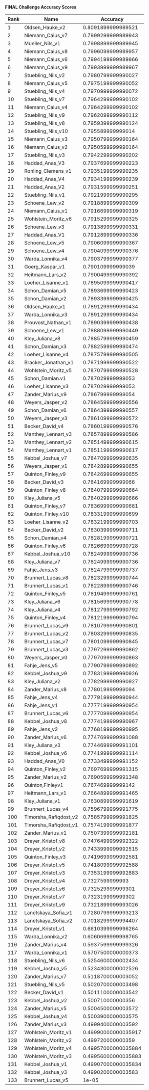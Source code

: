 **FINAL Challenge Accuracy Scores**



|Rank|Name|Accuracy|
|----|-----|---|
|1|Oldsen_Hauke_v2|0.8091899999989521|
|2|Niemann_Caius_v7|0.7999299999989943|
|3|Mueller_Nils_v1|0.7998899999989945|
|4|Niemann_Caius_v8|0.7996099999989957|
|5|Niemann_Caius_v6|0.7994199999989966|
|6|Niemann_Caius_v9|0.7993999999989967|
|7|Stuebling_Nils_v2|0.7980799999990027|
|8|Niemann_Caius_v5|0.7975199999990052|
|9|Stuebling_Nils_v4|0.7970999999990072|
|10|Stuebling_Nils_v7|0.7964299999990102|
|11|Niemann_Caius_v4|0.7964299999990102|
|12|Stuebling_Nils_v9|0.7962099999990112|
|13|Stuebling_Nils_v8|0.7959399999990124|
|14|Stuebling_Nils_v10|0.795589999999014|
|15|Niemann_Caius_v3|0.7950799999990164|
|16|Niemann_Caius_v2|0.7950599999990164|
|17|Stuebling_Nils_v3|0.7942299999990202|
|18|Haddad_Anas_V3|0.7937699999990223|
|19|Rohling_Clemens_v1|0.7935199999990235|
|20|Haddad_Anas_V4|0.7934199999990239|
|21|Haddad_Anas_V2|0.7931599999990251|
|22|Stuebling_Nils_v1|0.7921999999990295|
|23|Schoene_Lew_v2|0.7918899999990309|
|24|Niemann_Caius_v1|0.7916699999990319|
|25|Wohlstein_Moritz_v6|0.7915299999990325|
|26|Schoene_Lew_v3|0.7913899999990331|
|27|Haddad_Anas_V1|0.7912899999990336|
|28|Schoene_Lew_v5|0.7906099999990367|
|29|Schoene_Lew_v4|0.7904099999990376|
|30|Warda_Lonnika_v4|0.7903799999990377|
|31|Goerg_Kaspar_v1|0.790109999999039|
|32|Heitmann_Lars_v2|0.7900499999990392|
|33|Loeher_Lisanne_v1|0.7895099999990417|
|34|Schon_Damian_v5|0.7893699999990423|
|35|Schon_Damian_v2|0.7893399999990425|
|36|Oldsen_Hauke_v1|0.7891299999990434|
|37|Warda_Lonnika_v3|0.7891299999990434|
|38|Prouvost_Nathan_v1|0.7890399999990438|
|39|Schoene_Lew_v1|0.7888099999990449|
|40|Kley_Juliana_v8|0.7885799999990459|
|41|Schon_Damian_v3|0.7882599999990474|
|42|Loeher_Lisanne_v4|0.7875799999990505|
|43|Bracker_Jonathan_v1|0.7871999999990522|
|44|Wohlstein_Moritz_v5|0.7870799999990528|
|45|Schon_Damian.v1|0.787029999999053|
|46|Loeher_Lisanne_v3|0.787029999999053|
|47|Zander_Marius_v9|0.786799999999054|
|48|Weyers_Jasper_v2|0.7864599999990556|
|49|Schon_Damian_v6|0.7864399999990557|
|50|Weyers_Jasper_v3|0.7861099999990572|
|51|Becker_David_v4|0.7860199999990576|
|52|Manthey_Lennart_v3|0.7857899999990586|
|53|Manthey_Lennart_v2|0.7851499999990615|
|54|Manthey_Lennart_v1|0.7851199999990617|
|55|Kebbel_Joshua_v7|0.7847099999990635|
|56|Weyers_Jasper_v1|0.7842899999990655|
|57|Quinton_Finley_v9|0.7842699999990655|
|58|Becker_David_v3|0.784169999999066|
|59|Quinton_Finley_v8|0.7840799999990664|
|60|Kley_Juliana_v5|0.7840299999990666|
|61|Quinton_Finley_v7|0.7836999999990681|
|62|Quinton_Finley_v10|0.7833199999990699|
|63|Loeher_Lisanne_v2|0.7832199999990703|
|64|Becker_David_v2|0.7830399999990711|
|65|Schon_Damian_v4|0.7828199999990721|
|66|Quinton_Finley_v6|0.7826699999990728|
|67|Kebbel_Joshua_v10|0.7824999999990736|
|68|Kley_Juliana_v7|0.7824999999990736|
|69|Fahje_Jens_v3|0.7824799999990737|
|70|Brunnert_Lucas_v8|0.7823299999990744|
|71|Brunnert_Lucas_v1|0.7822899999990746|
|72|Quinton_Finley_v5|0.7819499999990761|
|73|Kley_Juliana_v6|0.7815699999990778|
|74|Kley_Juliana_v4|0.7812799999990792|
|75|Quinton_Finley_v4|0.7812199999990794|
|76|Brunnert_Lucas_v9|0.7810799999990801|
|77|Brunnert_Lucas_v2|0.7803299999990835|
|78|Brunnert_Lucas_v7|0.7801099999990845|
|79|Brunnert_Lucas_v3|0.7797299999990862|
|80|Weyers_Jasper_v0|0.7797099999990863|
|81|Fahje_Jens_v5|0.7790799999990892|
|82|Kebbel_Joshua_v9|0.7783199999990926|
|83|Kley_Juliana_v2|0.7782999999990927|
|84|Zander_Marius_v8|0.778019999999094|
|85|Fahje_Jens_v4|0.7779199999990944|
|86|Fahje_Jens_v1|0.7777199999990954|
|87|Brunnert_Lucas_v6|0.7777099999990954|
|88|Kebbel_Joshua_v8|0.7774199999990967|
|89|Fahje_Jens_v2|0.7768199999990995|
|90|Zander_Marius_v6|0.7747699999991088|
|91|Kley_Juliana_v3|0.7744699999991101|
|92|Kebbel_Joshua_v6|0.7741999999991114|
|93|Haddad_Anas_V0|0.7733499999991152|
|94|Quinton_Finley_v2|0.7697699999991315|
|95|Zander_Marius_v2|0.7690599999991348|
|96|Quinton,Finleyv1|0.767469999999142|
|97|Heitmann_Lars_v1|0.7664899999991465|
|98|Kley_Juliana_v1|0.7630899999991619|
|99|Brunnert_Lucas_v4|0.7596799999991775|
|100|Timorsha_Rafiqdost_v2|0.7585799999991825|
|101|Timorsha_Rafiqdost_v1|0.7574199999991877|
|102|Zander_Marius_v1|0.7507399999992181|
|103|Dreyer_Kristof_v8|0.7476499999992322|
|104|Dreyer_Kristof_v2|0.7433999999992515|
|105|Quinton_Finley_v3|0.7419699999992581|
|106|Dreyer_Kristof_v5|0.7418099999992588|
|107|Dreyer_Kristof_v3|0.7353199999992883|
|108|Dreyer_Kristof_v4|0.7327599999993|
|109|Dreyer_Kristof_v6|0.732529999999301|
|110|Dreyer_Kristof_v7|0.732319999999302|
|111|Dreyer_Kristof_v9|0.7321899999993026|
|112|Lanetskaya_Sofia_v1|0.7280799999993213|
|113|Lanetskaya_Sofia_v2|0.7018299999994407|
|114|Dreyer_Kristof_v1|0.6610399999996264|
|115|Warda_Lonnika_v2|0.6060699999998765|
|116|Zander_Marius_v4|0.5937599999999326|
|117|Warda_Lonnika_v1|0.5707500000000373|
|118|Stuebling_Nils_v6|0.5254600000002434|
|119|Kebbel_Joshua_v5|0.5234300000002526|
|120|Zander_Marius_v7|0.5118700000003052|
|121|Stuebling_Nils_v5|0.5020700000003498|
|122|Becker_David_v1|0.5011100000003542|
|123|Kebbel_Joshua_v2|0.500710000000356|
|124|Zander_Marius_v5|0.5004500000003572|
|125|Kebbel_Joshua_v4|0.5003900000003575|
|126|Zander_Marius_v3|0.4999400000003592|
|127|Wohlstein_Moritz_v1|0.49990000000035917|
|128|Wohlstein_Moritz_v2|0.499720000000359|
|129|Wohlstein_Moritz_v4|0.49957000000035884|
|130|Wohlstein_Moritz_v3|0.49956000000035883|
|131|Kebbel_Joshua_v1|0.49907000000035834|
|132|Kebbel_Joshua_v3|0.4990200000003583|
|133|Brunnert_Lucas_v5|1e-05|

